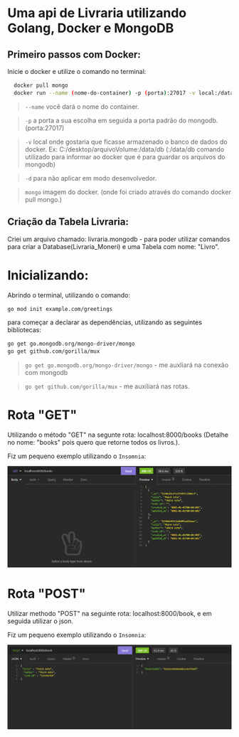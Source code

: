 # Uma api de Livraria utilizando Golang, Docker e MongoDB

## Primeiro passos com Docker:

Inicie o docker e utilize o comando no terminal:

```bash
  docker pull mongo
  docker run --name (nome-do-container) -p (porta):27017 -v local:/data/db -d mongo
```

> `--name` você dará o nome do container.

> `-p` a porta a sua escolha em seguida a porta padrão do mongodb. (porta:27017)

>`-v` local onde gostaria que ficasse armazenado o banco de dados do docker. Ex: C:/desktop/arquivoVolume:/data/db (:/data/db comando utilizado para informar ao docker que é para guardar os arquivos do mongodb)

>`-d` para não aplicar em modo desenvolvedor.

>`mongo` imagem do docker. (onde foi criado através do comando docker pull mongo.)

## Criação da Tabela Livraria:

Criei um arquivo chamado: livraria.mongodb - para poder utilizar comandos para criar a Database(Livraria_Moneri) e uma Tabela com nome: "Livro".

# Inicializando:

Abrindo o terminal, utilizando o comando:
```bash
go mod init example.com/greetings
```

para começar a declarar as dependências, utilizando as seguintes bibliotecas:
```bash
go get go.mongodb.org/mongo-driver/mongo
go get github.com/gorilla/mux
```

> `go get go.mongodb.org/mongo-driver/mongo` - me auxliará na conexão com mongodb

> `go get github.com/gorilla/mux` - me auxiliará nas rotas.

# Rota "GET"
Utilizando o método "GET" na segunte rota: localhost:8000/books (Detalhe no nome: "books" pois quero que retorne todos os livros.).

Fiz um pequeno exemplo utilizando o `Insomnia`:

![GETALL](./ScreenShot/insomniaGetAll.PNG)


# Rota "POST"
Utilizar methodo "POST" na seguinte rota: localhost:8000/book, e em seguida utilizar o json.

Fiz um pequeno exemplo utilizando o `Insomnia`:

![POST](./ScreenShot/postInsomnia.PNG)